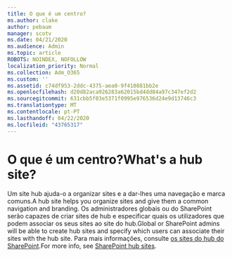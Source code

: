 ```yaml
---
title: O que é um centro?
ms.author: clake
author: pebaum
manager: scotv
ms.date: 04/21/2020
ms.audience: Admin
ms.topic: article
ROBOTS: NOINDEX, NOFOLLOW
localization_priority: Normal
ms.collection: Adm_O365
ms.custom: ''
ms.assetid: c74df953-2ddc-4375-aea0-9f410881bb2e
ms.openlocfilehash: d20d82aca926283a62015bd4dd84a97c347ef2d2
ms.sourcegitcommit: 631cbb5f03e5371f0995e976536d24e9d13746c3
ms.translationtype: MT
ms.contentlocale: pt-PT
ms.lasthandoff: 04/22/2020
ms.locfileid: "43765317"
---
```

# <a name="whats-a-hub-site"></a><span data-ttu-id="8c5af-102">O que é um centro?</span><span class="sxs-lookup"><span data-stu-id="8c5af-102">What's a hub site?</span></span>

<span data-ttu-id="8c5af-103">Um site hub ajuda-o a organizar sites e a dar-lhes uma navegação e marca comuns.</span><span class="sxs-lookup"><span data-stu-id="8c5af-103">A hub site helps you organize sites and give them a common navigation and branding.</span></span> <span data-ttu-id="8c5af-104">Os administradores globais ou do SharePoint serão capazes de criar sites de hub e especificar quais os utilizadores que podem associar os seus sites ao site do hub.</span><span class="sxs-lookup"><span data-stu-id="8c5af-104">Global or SharePoint admins will be able to create hub sites and specify which users can associate their sites with the hub site.</span></span> <span data-ttu-id="8c5af-105">Para mais informações, consulte [os sites do hub do SharePoint](https://go.microsoft.com/fwlink/?linkid=869388).</span><span class="sxs-lookup"><span data-stu-id="8c5af-105">For more info, see [SharePoint hub sites](https://go.microsoft.com/fwlink/?linkid=869388).</span></span>
  